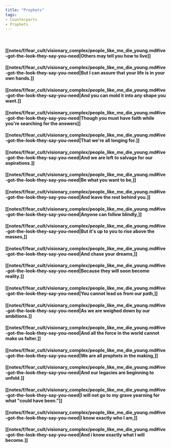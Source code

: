 ```yaml
---
title: "Prophets"
tags:
- Counterparts
- Prophets
---
```

&nbsp;
#### [[notes/f/fear_cult/visionary_complex/people_like_me_die_young.md#ive-got-the-look-they-say-you-need|Others may tell you how to live]]
#### [[notes/f/fear_cult/visionary_complex/people_like_me_die_young.md#ive-got-the-look-they-say-you-need|But I can assure that your life is in your own hands.]]
#### [[notes/f/fear_cult/visionary_complex/people_like_me_die_young.md#ive-got-the-look-they-say-you-need|And you can mold it into any shape you want.]]
#### [[notes/f/fear_cult/visionary_complex/people_like_me_die_young.md#ive-got-the-look-they-say-you-need|Though you must have faith while you're searching for the answers]]
#### [[notes/f/fear_cult/visionary_complex/people_like_me_die_young.md#ive-got-the-look-they-say-you-need|That we're all longing for.]]
#### [[notes/f/fear_cult/visionary_complex/people_like_me_die_young.md#ive-got-the-look-they-say-you-need|And we are left to salvage for our aspirations.]]
#### [[notes/f/fear_cult/visionary_complex/people_like_me_die_young.md#ive-got-the-look-they-say-you-need|Be what you want to be,]]
#### [[notes/f/fear_cult/visionary_complex/people_like_me_die_young.md#ive-got-the-look-they-say-you-need|And leave the rest behind you.]]
#### [[notes/f/fear_cult/visionary_complex/people_like_me_die_young.md#ive-got-the-look-they-say-you-need|Anyone can follow blindly,]]
#### [[notes/f/fear_cult/visionary_complex/people_like_me_die_young.md#ive-got-the-look-they-say-you-need|But it's up to you to rise above the masses,]]
#### [[notes/f/fear_cult/visionary_complex/people_like_me_die_young.md#ive-got-the-look-they-say-you-need|And chase your dreams,]]
#### [[notes/f/fear_cult/visionary_complex/people_like_me_die_young.md#ive-got-the-look-they-say-you-need|Because they will soon become reality.]]
#### [[notes/f/fear_cult/visionary_complex/people_like_me_die_young.md#ive-got-the-look-they-say-you-need|You cannot lead us from our path,]]
#### [[notes/f/fear_cult/visionary_complex/people_like_me_die_young.md#ive-got-the-look-they-say-you-need|As we are weighed down by our ambitions.]]
#### [[notes/f/fear_cult/visionary_complex/people_like_me_die_young.md#ive-got-the-look-they-say-you-need|And all the force in the world cannot make us falter.]]
#### [[notes/f/fear_cult/visionary_complex/people_like_me_die_young.md#ive-got-the-look-they-say-you-need|We are all prophets in the making,]]
#### [[notes/f/fear_cult/visionary_complex/people_like_me_die_young.md#ive-got-the-look-they-say-you-need|And our legacies are beginning to unfold.]]
#### [[notes/f/fear_cult/visionary_complex/people_like_me_die_young.md#ive-got-the-look-they-say-you-need|I will not go to my grave yearning for what "could have been."]]
#### [[notes/f/fear_cult/visionary_complex/people_like_me_die_young.md#ive-got-the-look-they-say-you-need|I know exactly who I am,]]
#### [[notes/f/fear_cult/visionary_complex/people_like_me_die_young.md#ive-got-the-look-they-say-you-need|And i know exactly what I will become.]]
